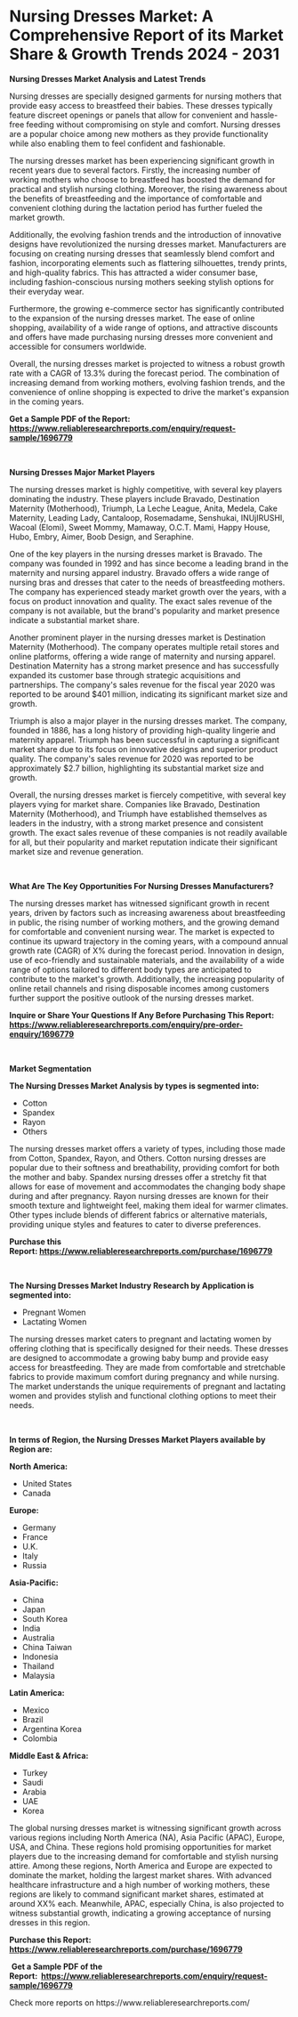 <p><h1>Nursing Dresses Market: A Comprehensive Report of its Market Share & Growth Trends 2024 - 2031</h1></p><p><strong>Nursing Dresses Market Analysis and Latest Trends</strong></p>
<p><p>Nursing dresses are specially designed garments for nursing mothers that provide easy access to breastfeed their babies. These dresses typically feature discreet openings or panels that allow for convenient and hassle-free feeding without compromising on style and comfort. Nursing dresses are a popular choice among new mothers as they provide functionality while also enabling them to feel confident and fashionable.</p><p>The nursing dresses market has been experiencing significant growth in recent years due to several factors. Firstly, the increasing number of working mothers who choose to breastfeed has boosted the demand for practical and stylish nursing clothing. Moreover, the rising awareness about the benefits of breastfeeding and the importance of comfortable and convenient clothing during the lactation period has further fueled the market growth.</p><p>Additionally, the evolving fashion trends and the introduction of innovative designs have revolutionized the nursing dresses market. Manufacturers are focusing on creating nursing dresses that seamlessly blend comfort and fashion, incorporating elements such as flattering silhouettes, trendy prints, and high-quality fabrics. This has attracted a wider consumer base, including fashion-conscious nursing mothers seeking stylish options for their everyday wear.</p><p>Furthermore, the growing e-commerce sector has significantly contributed to the expansion of the nursing dresses market. The ease of online shopping, availability of a wide range of options, and attractive discounts and offers have made purchasing nursing dresses more convenient and accessible for consumers worldwide.</p><p>Overall, the nursing dresses market is projected to witness a robust growth rate with a CAGR of 13.3% during the forecast period. The combination of increasing demand from working mothers, evolving fashion trends, and the convenience of online shopping is expected to drive the market's expansion in the coming years.</p></p>
<p><strong>Get a Sample PDF of the Report:&nbsp; <a href="https://www.reliableresearchreports.com/enquiry/request-sample/1696779">https://www.reliableresearchreports.com/enquiry/request-sample/1696779</a></strong></p>
<p>&nbsp;</p>
<p><strong>Nursing Dresses Major Market Players</strong></p>
<p><p>The nursing dresses market is highly competitive, with several key players dominating the industry. These players include Bravado, Destination Maternity (Motherhood), Triumph, La Leche League, Anita, Medela, Cake Maternity, Leading Lady, Cantaloop, Rosemadame, Senshukai, INUjIRUSHI, Wacoal (Elomi), Sweet Mommy, Mamaway, O.C.T. Mami, Happy House, Hubo, Embry, Aimer, Boob Design, and Seraphine.</p><p>One of the key players in the nursing dresses market is Bravado. The company was founded in 1992 and has since become a leading brand in the maternity and nursing apparel industry. Bravado offers a wide range of nursing bras and dresses that cater to the needs of breastfeeding mothers. The company has experienced steady market growth over the years, with a focus on product innovation and quality. The exact sales revenue of the company is not available, but the brand's popularity and market presence indicate a substantial market share.</p><p>Another prominent player in the nursing dresses market is Destination Maternity (Motherhood). The company operates multiple retail stores and online platforms, offering a wide range of maternity and nursing apparel. Destination Maternity has a strong market presence and has successfully expanded its customer base through strategic acquisitions and partnerships. The company's sales revenue for the fiscal year 2020 was reported to be around $401 million, indicating its significant market size and growth.</p><p>Triumph is also a major player in the nursing dresses market. The company, founded in 1886, has a long history of providing high-quality lingerie and maternity apparel. Triumph has been successful in capturing a significant market share due to its focus on innovative designs and superior product quality. The company's sales revenue for 2020 was reported to be approximately $2.7 billion, highlighting its substantial market size and growth.</p><p>Overall, the nursing dresses market is fiercely competitive, with several key players vying for market share. Companies like Bravado, Destination Maternity (Motherhood), and Triumph have established themselves as leaders in the industry, with a strong market presence and consistent growth. The exact sales revenue of these companies is not readily available for all, but their popularity and market reputation indicate their significant market size and revenue generation.</p></p>
<p>&nbsp;</p>
<p><strong>What Are The Key Opportunities For Nursing Dresses Manufacturers?</strong></p>
<p><p>The nursing dresses market has witnessed significant growth in recent years, driven by factors such as increasing awareness about breastfeeding in public, the rising number of working mothers, and the growing demand for comfortable and convenient nursing wear. The market is expected to continue its upward trajectory in the coming years, with a compound annual growth rate (CAGR) of X% during the forecast period. Innovation in design, use of eco-friendly and sustainable materials, and the availability of a wide range of options tailored to different body types are anticipated to contribute to the market's growth. Additionally, the increasing popularity of online retail channels and rising disposable incomes among customers further support the positive outlook of the nursing dresses market.</p></p>
<p><strong>Inquire or Share Your Questions If Any Before Purchasing This Report: <a href="https://www.reliableresearchreports.com/enquiry/pre-order-enquiry/1696779">https://www.reliableresearchreports.com/enquiry/pre-order-enquiry/1696779</a></strong></p>
<p>&nbsp;</p>
<p><strong>Market Segmentation</strong></p>
<p><strong>The Nursing Dresses Market Analysis by types is segmented into:</strong></p>
<p><ul><li>Cotton</li><li>Spandex</li><li>Rayon</li><li>Others</li></ul></p>
<p><p>The nursing dresses market offers a variety of types, including those made from Cotton, Spandex, Rayon, and Others. Cotton nursing dresses are popular due to their softness and breathability, providing comfort for both the mother and baby. Spandex nursing dresses offer a stretchy fit that allows for ease of movement and accommodates the changing body shape during and after pregnancy. Rayon nursing dresses are known for their smooth texture and lightweight feel, making them ideal for warmer climates. Other types include blends of different fabrics or alternative materials, providing unique styles and features to cater to diverse preferences.</p></p>
<p><strong>Purchase this Report:&nbsp;<a href="https://www.reliableresearchreports.com/purchase/1696779">https://www.reliableresearchreports.com/purchase/1696779</a></strong></p>
<p>&nbsp;</p>
<p><strong>The Nursing Dresses Market Industry Research by Application is segmented into:</strong></p>
<p><ul><li>Pregnant Women</li><li>Lactating Women</li></ul></p>
<p><p>The nursing dresses market caters to pregnant and lactating women by offering clothing that is specifically designed for their needs. These dresses are designed to accommodate a growing baby bump and provide easy access for breastfeeding. They are made from comfortable and stretchable fabrics to provide maximum comfort during pregnancy and while nursing. The market understands the unique requirements of pregnant and lactating women and provides stylish and functional clothing options to meet their needs.</p></p>
<p>&nbsp;</p>
<p><strong>In terms of Region, the Nursing Dresses Market Players available by Region are:</strong></p>
<p>
    <p> <strong> North America: </strong>
        <ul>
            <li>United States</li>
            <li>Canada</li>
        </ul>
        </p> 
    <p> <strong> Europe: </strong>
        <ul>
            <li>Germany</li>
            <li>France</li>
            <li>U.K.</li>
            <li>Italy</li>
            <li>Russia</li>
        </ul>
        </p> 
    <p> <strong> Asia-Pacific: </strong>
        <ul>
            <li>China</li>
            <li>Japan</li>
            <li>South Korea</li>
            <li>India</li>
            <li>Australia</li>
            <li>China Taiwan</li>
            <li>Indonesia</li>
            <li>Thailand</li>
            <li>Malaysia</li>
        </ul>
        </p> 
    <p> <strong> Latin America: </strong>
        <ul>
            <li>Mexico</li>
            <li>Brazil</li>
            <li>Argentina Korea</li>
            <li>Colombia</li>
        </ul>
        </p> 
    <p> <strong> Middle East & Africa: </strong>
        <ul>
            <li>Turkey</li>
            <li>Saudi</li>
            <li>Arabia</li>
            <li>UAE</li>
            <li>Korea</li>
        </ul>
    </p>
    </p>
<p><p>The global nursing dresses market is witnessing significant growth across various regions including North America (NA), Asia Pacific (APAC), Europe, USA, and China. These regions hold promising opportunities for market players due to the increasing demand for comfortable and stylish nursing attire. Among these regions, North America and Europe are expected to dominate the market, holding the largest market shares. With advanced healthcare infrastructure and a high number of working mothers, these regions are likely to command significant market shares, estimated at around XX% each. Meanwhile, APAC, especially China, is also projected to witness substantial growth, indicating a growing acceptance of nursing dresses in this region.</p></p>
<p><strong>Purchase this Report: <a href="https://www.reliableresearchreports.com/purchase/1696779">https://www.reliableresearchreports.com/purchase/1696779</a></strong></p>
<p>&nbsp;<strong>Get a Sample PDF of the Report:&nbsp;&nbsp;<a href="https://www.reliableresearchreports.com/enquiry/request-sample/1696779">https://www.reliableresearchreports.com/enquiry/request-sample/1696779</a></strong></p>
<p><strong></strong></p>
<p>Check more reports on https://www.reliableresearchreports.com/</p>